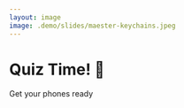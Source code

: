 ```yaml
---
layout: image
image: .demo/slides/maester-keychains.jpeg
---
```


# Quiz Time! 🎉

Get your phones ready

